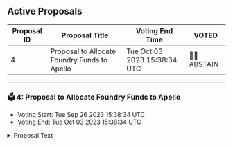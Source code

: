 ## Active Proposals

| Proposal ID | Proposal Title | Voting End Time | VOTED |
|-------------|----------------|-----------------|-------|
| 4 | Proposal to Allocate Foundry Funds to Apello | Tue Oct 03 2023 15:38:34 UTC | 🤷‍♂️ ABSTAIN |

---

### 🗳 4: Proposal to Allocate Foundry Funds to Apello
- Voting Start: Tue Sep 26 2023 15:38:34 UTC
- Voting End: Tue Oct 03 2023 15:38:34 UTC

<details>
<summary>Proposal Text</summary>
 
This proposal seeks to allocate 150,000 PASG tokens from the Passage Foundry to Apello. This will support the integration of Passage Chain into Apello, a toolkit for Cosmos-based projects and their communities.nAs the primary platform for community discourse, members of the Passage Discord will benefit from Apello's chain-based roles, functionality, and tools including:nRoles for NFT owners in the Passage ecosystem (such as Strange Clan and MetaHuahua).nRoles for PASG token participants (e.g., token holders, stakers, and liquidity providers).nToken-gated channels for exclusive community discussions.nSeamless verification based on token ownership and traits.nNFT sales tracker bot.nWeb app covering on-chain events like sales, listings, and bids.nSales leaderboard highlighting top collections by volume and timeframe.nnPassage Chain would join Juno, Terra, Stargaze, Teritori, and Injective as the sixth Cosmos chain integrated with Apello.nThe Passage Foundry accounts for 120,000,000 PASG. This proposal requests less than 0.1% of Foundry funds to be allocated to Apello for the benefit of the Passage community. One of the Foundry's core aims is “fostering and supporting the creation of innovative and useful projects built on or in support of the Passage ecosystem,” and we believe Apello integration would directly align with this.nnAbout ApellonApello offers a comprehensive suite of free, open-source tools designed for Cosmos NFTs. nIt offers a wide range of features and functionality that enable communities to easily manage and track their NFT collections, such as token gating and sales tracking.nnProject Website: https://www.apello.xyz/ nDocumentation: https://use.apello.xyz/apello/ nGithub: https://github.com/Apello-xyz/ nDiscord: https://discord.gg/apelloxyz 
</details>
